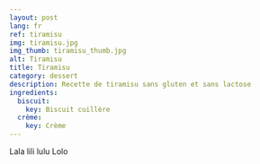 ```yaml
---
layout: post
lang: fr
ref: tiramisu
img: tiramisu.jpg
img_thumb: tiramisu_thumb.jpg
alt: Tiramisu
title: Tiramisu
category: dessert
description: Recette de tiramisu sans gluten et sans lactose
ingredients:
  biscuit:
    key: Biscuit cuillère
  crème:
    key: Crème
---
```

Lala lili lulu
Lolo

